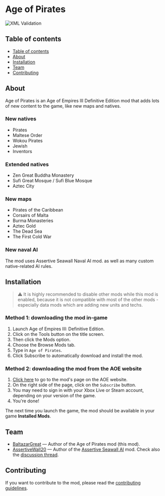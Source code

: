 # Age of Pirates

![XML Validation](https://github.com/rostislavpeska/age-of-pirates/actions/workflows/validation.yml/badge.svg)

## Table of contents

- [Table of contents](#table-of-contents)
- [About](#about)
- [Installation](#installation)
- [Team](#team)
- [Contributing](#contributing)

## About

Age of Pirates is an Age of Empires III Definitive Edition mod that adds lots of new content to the game, like new maps and natives.

### New natives

- Pirates
- Maltese Order
- Wokou Pirates
- Jewish
- Inventors

### Extended natives

- Zen Great Buddha Monastery
- Sufi Great Mosque / Sufi Blue Mosque
- Aztec City

### New maps

- Pirates of the Caribbean
- Corsairs of Malta
- Burma Monasteries
- Aztec Gold
- The Dead Sea
- The First Cold War

### New naval AI

The mod uses Assertive Seawall Naval AI mod. as well as many custom native-related AI rules.

## Installation

> ⚠️ It is highly recommended to disable other mods while this mod is enabled, because it is not compatible with most of the other mods - especially data mods which are adding new units and techs.

### Method 1: downloading the mod in-game

1. Launch Age of Empires III: Definitive Edition.
2. Click on the Tools button on the title screen.
3. Then click the Mods option.
4. Choose the Browse Mods tab.
5. Type in `Age of Pirates`.
6. Click Subscribe to automatically download and install the mod.

### Method 2: downloading the mod from the AOE website

1. [Click here](https://www.ageofempires.com/mods/details/42687/) to go to the mod's page on the AOE website.
2. On the right side of the page, click on the `Subscribe` button.
3. You may need to sign in with your Xbox Live or Steam account, depending on your version of the game.
4. You're done!

The next time you launch the game, the mod should be available in your game **Installed Mods**.

## Team

- [BaltazarGreat](https://forums.ageofempires.com/u/BaltazarGreat) &mdash; Author of the Age of Pirates mod (this mod).
- [AssertiveWall20](https://forums.ageofempires.com/u/AssertiveWall20) &mdash; Author of the [Assertive Seawall AI](https://www.ageofempires.com/mods/details/127562) mod. Check also the [discussion thread](https://forums.ageofempires.com/t/assertive-seawall-ai/221818).

## Contributing

If you want to contribute to the mod, please read the [contributing guidelines](CONTRIBUTING.md).
